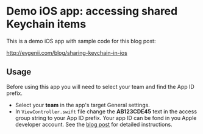 # Demo iOS app: accessing shared Keychain items

This is a demo iOS app with sample code for this blog post:

http://evgenii.com/blog/sharing-keychain-in-ios

## Usage

Before using this app you will need to select your team and find the App ID prefix.

* Select your **team** in the app's target General settings.
* In `ViewController.swift` file change the **AB123CDE45** text in the access group string to your App ID prefix. Your app ID can be fond in you Apple developer account. See the [blog post](http://evgenii.com/blog/sharing-keychain-in-ios) for detailed instructions.